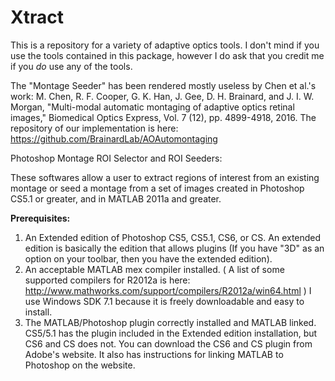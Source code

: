 # Xtract
This is a repository for a variety of adaptive optics tools. I don't mind if you use the tools contained in this package, however I do ask that you credit me if you *do* use any of the tools.

The "Montage Seeder" has been rendered mostly useless by Chen et al.'s work: M. Chen, R. F. Cooper, G. K. Han, J. Gee, D. H. Brainard, and J. I. W. Morgan, "Multi-modal automatic montaging of adaptive optics retinal images," Biomedical Optics Express, Vol. 7 (12), pp. 4899-4918, 2016. The repository of our implementation is here: https://github.com/BrainardLab/AOAutomontaging

Photoshop Montage ROI Selector and ROI Seeders:

These softwares allow a user to extract regions of interest from an existing  montage or seed a montage from a set of images created in Photoshop CS5.1 or greater, and in MATLAB 2011a and greater.

**Prerequisites:**

1. An Extended edition of Photoshop CS5, CS5.1, CS6, or CS. An extended edition is basically the edition that allows plugins (If you have "3D" as an option on your toolbar, then you have the extended edition).
2. An acceptable MATLAB mex compiler installed. ( A list of some supported compilers for R2012a is here: http://www.mathworks.com/support/compilers/R2012a/win64.html ) I use Windows SDK 7.1 because it is freely downloadable and easy to install.
3. The MATLAB/Photoshop plugin correctly installed and MATLAB linked. CS5/5.1 has the plugin included in the Extended edition installation, but CS6 and CS does not. You can download the CS6 and CS plugin from Adobe's website. It also has instructions for linking MATLAB to Photoshop on the website.
